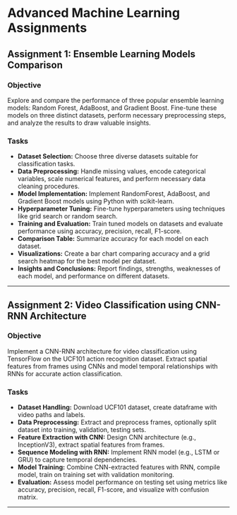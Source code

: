 # Advanced Machine Learning Assignments

## Assignment 1: Ensemble Learning Models Comparison

### Objective
Explore and compare the performance of three popular ensemble learning models: Random Forest, AdaBoost, and Gradient Boost. Fine-tune these models on three distinct datasets, perform necessary preprocessing steps, and analyze the results to draw valuable insights.

### Tasks
- **Dataset Selection:** Choose three diverse datasets suitable for classification tasks.
- **Data Preprocessing:** Handle missing values, encode categorical variables, scale numerical features, and perform necessary data cleaning procedures.
- **Model Implementation:** Implement RandomForest, AdaBoost, and Gradient Boost models using Python with scikit-learn.
- **Hyperparameter Tuning:** Fine-tune hyperparameters using techniques like grid search or random search.
- **Training and Evaluation:** Train tuned models on datasets and evaluate performance using accuracy, precision, recall, F1-score.
- **Comparison Table:** Summarize accuracy for each model on each dataset.
- **Visualizations:** Create a bar chart comparing accuracy and a grid search heatmap for the best model per dataset.
- **Insights and Conclusions:** Report findings, strengths, weaknesses of each model, and performance on different datasets.

---

## Assignment 2: Video Classification using CNN-RNN Architecture

### Objective
Implement a CNN-RNN architecture for video classification using TensorFlow on the UCF101 action recognition dataset. Extract spatial features from frames using CNNs and model temporal relationships with RNNs for accurate action classification.

### Tasks
- **Dataset Handling:** Download UCF101 dataset, create dataframe with video paths and labels.
- **Data Preprocessing:** Extract and preprocess frames, optionally split dataset into training, validation, testing sets.
- **Feature Extraction with CNN:** Design CNN architecture (e.g., InceptionV3), extract spatial features from frames.
- **Sequence Modeling with RNN:** Implement RNN model (e.g., LSTM or GRU) to capture temporal dependencies.
- **Model Training:** Combine CNN-extracted features with RNN, compile model, train on training set with validation monitoring.
- **Evaluation:** Assess model performance on testing set using metrics like accuracy, precision, recall, F1-score, and visualize with confusion matrix.

---
